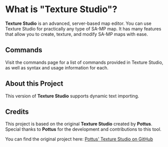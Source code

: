 # What is "Texture Studio"?

**Texture Studio** is an advanced, server-based map editor. You can use Texture Studio for practically any type of SA-MP map. It has many features that allow you to create, texture, and modify SA-MP maps with ease.

## Commands
Visit the commands page for a list of commands provided in Texture Studio, as well as syntax and usage information for each.

## About this Project
This version of **Texture Studio** supports dynamic text importing.

## Credits
This project is based on the original **Texture Studio** created by **Pottus**. Special thanks to **Pottus** for the development and contributions to this tool.

You can find the original project here: [Pottus' Texture Studio on GitHub](https://github.com/Pottus/Texture-Studio)
